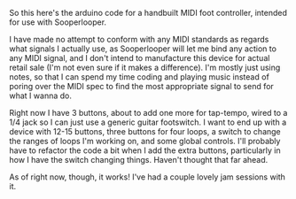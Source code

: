 So this here's the arduino code for a handbuilt MIDI foot controller, intended
for use with Sooperlooper.

I have made no attempt to conform with any MIDI standards as regards what
signals I actually use, as Sooperlooper will let me bind any action to any MIDI
signal, and I don't intend to manufacture this device for actual retail sale
(I'm not even sure if it makes a difference). I'm mostly just using notes, so
that I can spend my time coding and playing music instead of poring over the
MIDI spec to find the most appropriate signal to send for what I wanna do.

Right now I have 3 buttons, about to add one more for tap-tempo, wired to a 1/4
jack so I can just use a generic guitar footswitch. I want to end up with a
device with 12-15 buttons, three buttons for four loops, a switch to change the
ranges of loops I'm working on, and some global controls. I'll probably have to
refactor the code a bit when I add the extra buttons, particularly in how I
have the switch changing things. Haven't thought that far ahead.

As of right now, though, it works! I've had a couple lovely jam sessions with
it.
